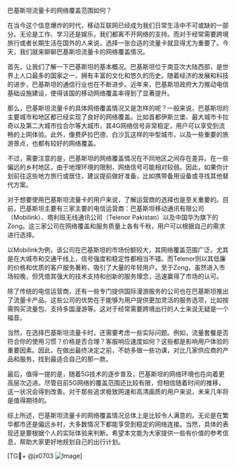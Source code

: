 巴基斯坦流量卡的网络覆盖范围如何？

在当今这个信息爆炸的时代，移动互联网已经成为我们日常生活中不可或缺的一部分。无论是工作、学习还是娱乐，我们都离不开网络的支持。而对于经常需要跨境旅行或者长期生活在国外的人来说，选择一张合适的流量卡就显得尤为重要了。今天，我们就来聊聊巴基斯坦流量卡的网络覆盖情况。

首先，让我们了解一下巴基斯坦的基本概况。巴基斯坦位于南亚次大陆西部，是世界上人口最多的国家之一，拥有丰富的文化和悠久的历史。随着经济的发展和科技的进步，巴基斯坦的通信行业也在不断进步。近年来，巴基斯坦政府大力推动电信基础设施建设，使得该国的移动网络覆盖率得到了显著提升。

那么，巴基斯坦流量卡的具体网络覆盖情况又是怎样的呢？一般来说，巴基斯坦的主要城市和地区都已经实现了良好的网络覆盖。比如首都伊斯兰堡、最大城市卡拉奇以及第二大城市拉合尔等大城市，其4G网络信号非常稳定，用户可以享受到流畅的上网体验。此外，像费萨拉巴德、白沙瓦这样的中型城市，以及一些重要的旅游景点，也都有较好的网络覆盖。

不过，需要注意的是，巴基斯坦的网络覆盖情况在不同地区之间存在差异。在一些偏远的乡村地区，由于地理环境的限制，网络信号可能相对较弱。因此，如果你计划前往这些地方旅行或居住，建议提前做好准备，比如携带备用设备或寻找其他替代方案。

对于想要使用巴基斯坦流量卡的用户来说，了解运营商的选择也是至关重要的。目前，巴基斯坦主要有三家主要的电信运营商：巴基斯坦移动通讯有限公司（Mobilink）、塔利班无线通讯公司（Telenor Pakistan）以及中国华为旗下的Zong。这三家公司在网络覆盖和服务质量上各有千秋，用户可以根据自己的需求进行选择。

以Mobilink为例，该公司在巴基斯坦的市场份额较大，其网络覆盖范围广泛，尤其是在大城市和交通干线上，信号强度和稳定性都相当不错。而Telenor则以其低廉的价格和优质的客户服务著称，吸引了大量的年轻用户。至于Zong，虽然进入市场较晚，但凭借其强大的技术支持和创新的服务理念，迅速赢得了市场的认可。

除了传统的电信运营商，还有一些专门提供国际漫游服务的公司也在巴基斯坦推出了流量卡产品。这些公司的优势在于能够为用户提供更加灵活的服务选项，比如按需购买流量包、支持多国漫游等。这对于经常需要跨境出行的人士来说无疑是一个福音。

当然，在选择巴基斯坦流量卡时，还需要考虑一些实际问题。例如，流量套餐是否符合你的使用习惯？价格是否合理？客服响应速度如何？这些都是影响用户体验的重要因素。因此，在做出最终决定之前，不妨多做一些功课，对比几家供应商的产品和服务，找到最适合自己的那一款。

最后，值得一提的是，随着5G技术的逐步普及，巴基斯坦的网络环境也在向着更高层次迈进。尽管目前5G网络的覆盖范围还比较有限，但相信随着时间的推移，这一状况会得到改善。对于那些追求极致网速和高清画质的用户来说，未来几年将是值得期待的。

综上所述，巴基斯坦流量卡的网络覆盖情况总体上是比较令人满意的。无论是在繁华都市还是偏远乡村，大多数情况下都能享受到稳定的网络连接。当然，具体的表现还是要根据个人的实际体验来判断。希望本文能为大家提供一些有价值的参考信息，帮助大家更好地规划自己的出行计划。

[TG💪+ @jx0703 ![Image](https://github.com/user-attachments/assets/dbca1d08-cadb-493c-b0ec-ad6f7a83f270)]